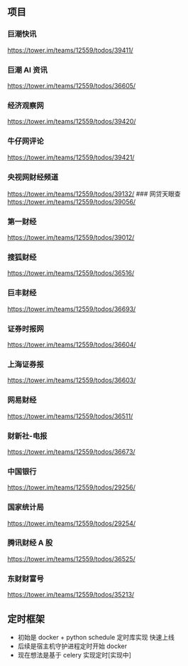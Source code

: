 ## 项目 
###  巨潮快讯
https://tower.im/teams/12559/todos/39411/ 
### 巨潮 AI 资讯
https://tower.im/teams/12559/todos/36605/
### 经济观察网 
https://tower.im/teams/12559/todos/39420/
### 牛仔网评论 
https://tower.im/teams/12559/todos/39421/ 
### 央视网财经频道
https://tower.im/teams/12559/todos/39132/
### 网贷天眼查 
https://tower.im/teams/12559/todos/39056/
### 第一财经 
https://tower.im/teams/12559/todos/39012/
### 搜狐财经 
https://tower.im/teams/12559/todos/36516/
### 巨丰财经
https://tower.im/teams/12559/todos/36693/
### 证券时报网
https://tower.im/teams/12559/todos/36604/
### 上海证券报 
https://tower.im/teams/12559/todos/36603/ 
### 网易财经
https://tower.im/teams/12559/todos/36511/ 
### 财新社-电报
https://tower.im/teams/12559/todos/36673/ 
### 中国银行 
https://tower.im/teams/12559/todos/29256/
### 国家统计局 
https://tower.im/teams/12559/todos/29254/
### 腾讯财经 A 股
https://tower.im/teams/12559/todos/36525/ 
### 东财财富号
https://tower.im/teams/12559/todos/35213/
















## 定时框架
- 初始是 docker + python schedule 定时库实现 快速上线 
- 后续是宿主机守护进程定时开始 docker
- 现在想法是基于 celery 实现定时[实现中]
 